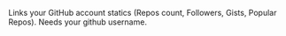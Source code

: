 Links your GitHub account statics (Repos count, Followers, Gists, Popular Repos). Needs your github username.
